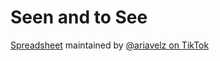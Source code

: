 # Seen and to See

<a href='https://docs.google.com/spreadsheets/d/16aZ78_QicXs6fn1fsLJefestSMpRAqjPLAVYrTBIFVc/'>Spreadsheet</a> maintained by <a href='https://www.tiktok.com/@ariavelz'>@ariavelz on TikTok</a>

